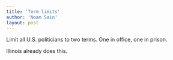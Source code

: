 ```yaml
---
title: 'Term limits'
author: 'Noam Sain'
layout: post
---
```


Limit all U.S. politicians to two terms. One in office, one in prison.

Illinois already does this.